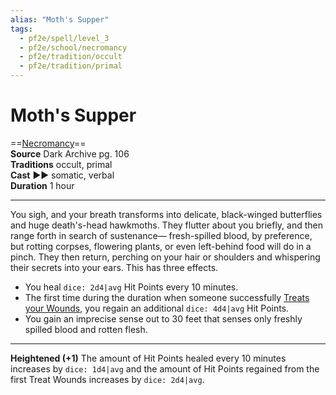 ```yaml
---
alias: "Moth's Supper"
tags:
  - pf2e/spell/level_3
  - pf2e/school/necromancy
  - pf2e/tradition/occult
  - pf2e/tradition/primal
---
```


# Moth's Supper

==[Necromancy](Necromancy.md)==  
__Source__ Dark Archive pg. 106  
**Traditions** occult, primal  
**Cast** ►► somatic, verbal  
**Duration** 1 hour

---

You sigh, and your breath transforms into delicate, black-winged butterflies and huge death's-head hawkmoths. They flutter about you briefly, and then range forth in search of sustenance— fresh-spilled blood, by preference, but rotting corpses, flowering plants, or even left-behind food will do in a pinch. They then return, perching on your hair or shoulders and whispering their secrets into your ears. This has three effects.

- You heal `dice: 2d4|avg` Hit Points every 10 minutes.
- The first time during the duration when someone successfully [Treats your Wounds](Treat%20Wounds.md), you regain an additional `dice: 4d4|avg` Hit Points.
- You gain an imprecise sense out to 30 feet that senses only freshly spilled blood and rotten flesh.

<hr>

**Heightened (+1)** The amount of Hit Points healed every 10 minutes increases by `dice: 1d4|avg` and the amount of Hit Points regained from the first Treat Wounds increases by `dice: 2d4|avg`.
